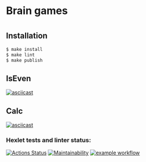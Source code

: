 # Brain games

#

## Installation

```sh
$ make install
$ make lint
$ make publish
```

## IsEven

[![asciicast](https://asciinema.org/a/456848.svg)](https://asciinema.org/a/456848)

## Calc

[![asciicast](https://asciinema.org/a/456849.svg)](https://asciinema.org/a/456849)

### Hexlet tests and linter status:

[![Actions Status](https://github.com/ynchak/frontend-project-lvl1/workflows/hexlet-check/badge.svg)](https://github.com/ynchak/frontend-project-lvl1/actions)
[![Maintainability](https://api.codeclimate.com/v1/badges/70cac9f9373ab47f099b/maintainability)](https://codeclimate.com/github/ynchak/frontend-project-lvl1/maintainability)
[![example workflow](https://github.com/ynchak/frontend-project-lvl1/actions/workflows/lint-check.yml/badge.svg)](https://github.com/ynchak/frontend-project-lvl1/actions)
